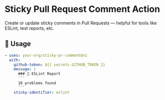 # Sticky Pull Request Comment Action

Create or update sticky comments in Pull Requests — helpful for tools like ESLint, test reports, etc.

## 🔧 Usage

```yaml
- uses: your-org/sticky-pr-comment@v1
  with:
    github-token: ${{ secrets.GITHUB_TOKEN }}
    message: |
      ### 🔧 ESLint Report
      ```
      10 problems found
      ```
    sticky-identifier: eslint